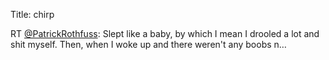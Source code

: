 Title: chirp

RT <a href="http://twitter.com/PatrickRothfuss">@PatrickRothfuss</a>: Slept like a baby, by which I mean I drooled a lot and shit myself. Then, when I woke up and there weren't any boobs n…
